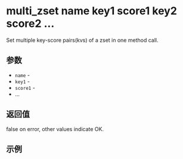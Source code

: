 # multi_zset name key1 score1 key2 score2 ...

Set multiple key-score pairs(kvs) of a zset in one method call.

## 参数

* `name` -
* `key1` -
* `score1` -
* ...

## 返回值

false on error, other values indicate OK.

## 示例

